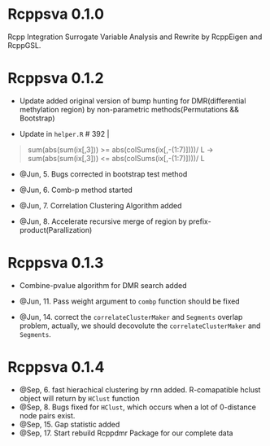 # Rcppsva 0.1.0
Rcpp Integration Surrogate Variable Analysis and Rewrite by RcppEigen and RcppGSL.

# Rcppsva 0.1.2
+ Update added original version of bump hunting for DMR(differential methylation region) by non-parametric methods(Permutations && Bootstrap) 

+ Update in `helper.R` # 392 | 

> sum(abs(sum(ix[,3])) >= abs(colSums(ix[,-(1:7)])))/ L -> sum(abs(sum(ix[,3])) <= abs(colSums(ix[,-(1:7)])))/ L

+ @Jun, 5. Bugs corrected in bootstrap test method 

+ @Jun, 6. Comb-p method started

+ @Jun, 7. Correlation Clustering Algorithm added

+ @Jun, 8. Accelerate recursive merge of region by prefix-product(Parallization)

# Rcppsva 0.1.3
+ Combine-pvalue algorithm for DMR search added

+ @Jun, 11. Pass weight argument to `combp` function should be fixed

+ @Jun, 14. correct the `correlateClusterMaker` and `Segments` overlap problem, actually, we should decovolute the `correlateClusterMaker` and `Segments`.

# Rcppsva 0.1.4
+ @Sep, 6.  fast hierachical clustering by rnn added. R-comapatible hclust object will return by `HClust` function
+ @Sep, 8.  Bugs fixed for `HClust`, which occurs when a lot of 0-distance node pairs exist.
+ @Sep, 15. Gap statistic added
+ @Sep, 17. Start rebuild Rcppdmr Package for our complete data


